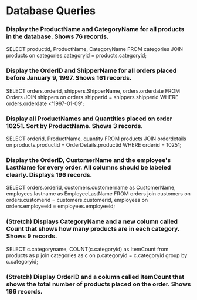 # Database Queries

### Display the ProductName and CategoryName for all products in the database. Shows 76 records.

SELECT productid, ProductName, CategoryName FROM categories 
JOIN products on categories.categoryid = products.categoryid;

### Display the OrderID and ShipperName for all orders placed before January 9, 1997. Shows 161 records.

SELECT orders.orderid, shippers.ShipperName, orders.orderdate FROM Orders 
JOIN shippers on orders.shipperid = shippers.shipperid
WHERE orders.orderdate <'1997-01-09';

### Display all ProductNames and Quantities placed on order 10251. Sort by ProductName. Shows 3 records.

SELECT orderid, ProductName, quantity FROM products 
JOIN orderdetails on products.productid = OrderDetails.productid
WHERE orderid = 10251;

### Display the OrderID, CustomerName and the employee's LastName for every order. All columns should be labeled clearly. Displays 196 records. 
SELECT orders.orderid, customers.customername as CustomerName, employees.lastname as EmployeeLastName FROM orders
join customers on orders.customerid = customers.customerid,  employees on orders.employeeid = employees.employeeid;

### (Stretch)  Displays CategoryName and a new column called Count that shows how many products are in each category. Shows 9 records.

SELECT c.categoryname, COUNT(c.categoryid) as ItemCount from products as p 
join categories as c on p.categoryid = c.categoryid
group by c.categoryid;

### (Stretch) Display OrderID and a  column called ItemCount that shows the total number of products placed on the order. Shows 196 records. 